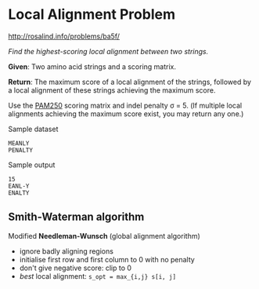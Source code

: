 # Local Alignment Problem
http://rosalind.info/problems/ba5f/

*Find the highest-scoring local alignment between two strings.*

**Given**: Two amino acid strings and a scoring matrix.

**Return**: The maximum score of a local alignment of the strings, followed by a local alignment of these strings achieving the maximum score. 

Use the [PAM250](http://rosalind.info/glossary/pam250/) scoring matrix and indel penalty σ = 5. (If multiple local alignments achieving the maximum score exist, you may return any one.)

Sample dataset
```
MEANLY
PENALTY
```

Sample output
```
15
EANL-Y
ENALTY
```


## Smith-Waterman algorithm
Modified **Needleman-Wunsch** (global alignment algorithm)

* ignore badly aligning regions
* initialise first row and first column to 0 with no penalty
* don't give negative score: clip to 0
* *best* local alignment: `s_opt = max_{i,j} s[i, j]`